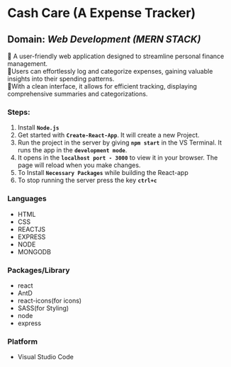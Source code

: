 # Cash Care (A Expense Tracker)

## Domain: _Web Development_ _(MERN STACK)_
:small_blue_diamond: A user-friendly web application designed to streamline personal finance management. <br />
:small_blue_diamond:Users can effortlessly log and categorize expenses, gaining valuable insights into their spending patterns. <br />
:small_blue_diamond:With a clean interface, it allows for efficient tracking, displaying comprehensive summaries and categorizations. <br />


### Steps:

1. Install **`Node.js`**
2. Get started with **`Create-React-App`**. It will create a new Project.
3. Run the project in the server by giving **`npm start`** in the VS Terminal. It runs the app in the **`development mode`**.
4. It opens in the **`localhost port - 3000`** to view it in your browser. The page will reload when you make changes.
5. To Install **`Necessary Packages`** while building the React-app 
6. To stop running the server press the key **`ctrl+c`**


### Languages

- HTML
- CSS
- REACTJS
- EXPRESS
- NODE
- MONGODB

### Packages/Library

- react
- AntD
- react-icons(for icons)
- SASS(for Styling)
- node
- express

### Platform

- Visual Studio Code



